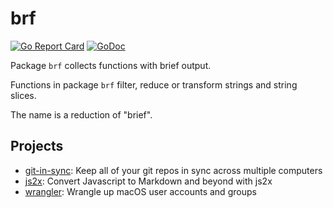 brf
===

[![Go Report Card](https://goreportcard.com/badge/github.com/jychri/brf)](https://goreportcard.com/report/github.com/jychri/brf) [![GoDoc](https://godoc.org/github.com/jychri/brf?status.svg)](https://godoc.org/github.com/jychri/brf)

Package `brf` collects functions with brief output.

Functions in package `brf` filter, reduce or transform strings and string slices. 

The name is a reduction of "brief".

## Projects ## 

- [git-in-sync](https://github.com/jychri/git-in-sync): Keep all of
  your git repos in sync across multiple computers
- [js2x](https://github.com/jychri/js2x): Convert Javascript to Markdown and beyond with js2x
- [wrangler](https://github.com/jychri/wrangler): Wrangle up macOS user accounts and groups
